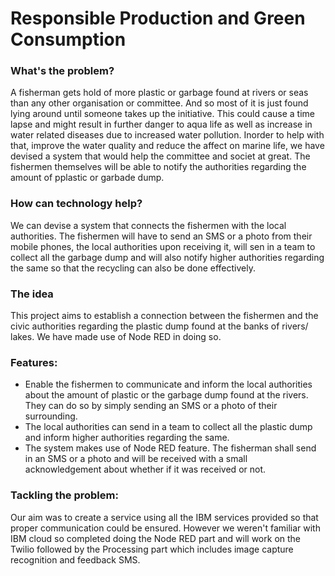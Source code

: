 # Responsible Production and Green Consumption


### What's the problem?
A fisherman gets hold of more plastic or garbage found at rivers or seas than any other organisation or committee. And so most of it is just found lying around until someone takes up the initiative. This could cause a time lapse and might result in further danger to aqua life as well as increase in water related diseases due to increased water pollution. Inorder to help with that, improve the water quality and reduce the affect on marine life, we have devised a system that would help the committee and societ at great. The fishermen themselves will be able to notify the authorities regarding the amount of pplastic or garbade dump.

### How can technology help?
We can devise a system that connects the fishermen with the local authorities. The fishermen will have to send an SMS or a photo from their mobile phones, the local authorities upon receiving it, will sen in a team to collect all the garbage dump and will also notify higher authorities regarding the same so that the recycling can also be done effectively.

### The idea
This project aims to establish a connection between the fishermen and the civic authorities regarding the plastic dump found at the banks of rivers/ lakes. We have made use of Node RED in doing so.

### Features:
* Enable the fishermen to communicate and inform the local authorities about the amount of plastic or the garbage dump found at the rivers. They can do so by simply sending an SMS or a photo of their surrounding. 
* The local authorities can send in a team to collect all the plastic dump and inform higher authorities regarding the same. 
* The system makes use of Node RED feature. The fisherman shall send in an SMS or a photo and will be received with a small acknowledgement about whether if it was received or not. 

### Tackling the problem:
Our aim was to create a service using all the IBM services provided so that proper communication could be ensured. However we weren't familiar with IBM cloud so completed doing the Node RED part and will work on the Twilio followed by the Processing part which includes image capture recognition and feedback SMS. 
